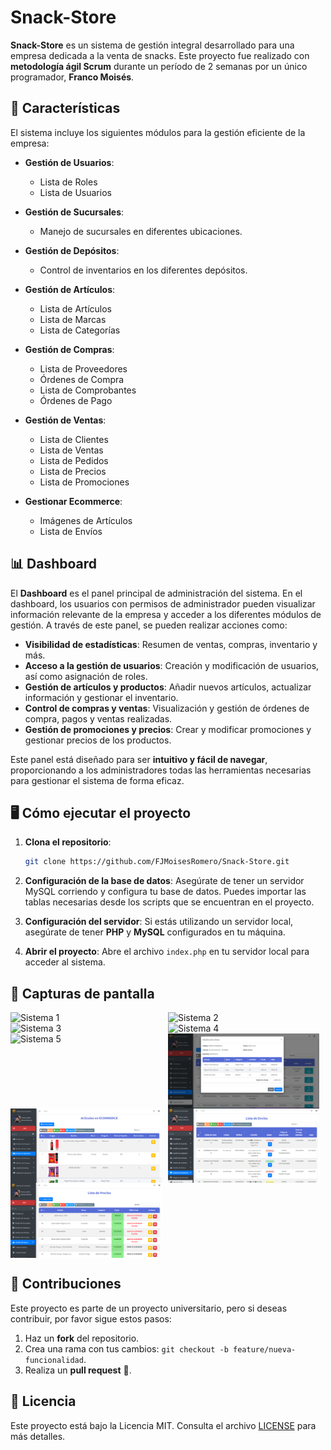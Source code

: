 # Snack-Store

**Snack-Store** es un sistema de gestión integral desarrollado para una empresa dedicada a la venta de snacks. Este proyecto fue realizado con **metodología ágil Scrum** durante un período de 2 semanas por un único programador, **Franco Moisés**.

## 🚀 Características

El sistema incluye los siguientes módulos para la gestión eficiente de la empresa:

- **Gestión de Usuarios**:
  - Lista de Roles
  - Lista de Usuarios
  
- **Gestión de Sucursales**:
  - Manejo de sucursales en diferentes ubicaciones.
  
- **Gestión de Depósitos**:
  - Control de inventarios en los diferentes depósitos.
  
- **Gestión de Artículos**:
  - Lista de Artículos
  - Lista de Marcas
  - Lista de Categorías
  
- **Gestión de Compras**:
  - Lista de Proveedores
  - Órdenes de Compra
  - Lista de Comprobantes
  - Órdenes de Pago
  
- **Gestión de Ventas**:
  - Lista de Clientes
  - Lista de Ventas
  - Lista de Pedidos
  - Lista de Precios
  - Lista de Promociones
  
- **Gestionar Ecommerce**:
  - Imágenes de Artículos
  - Lista de Envíos

## 📊 Dashboard

El **Dashboard** es el panel principal de administración del sistema. En el dashboard, los usuarios con permisos de administrador pueden visualizar información relevante de la empresa y acceder a los diferentes módulos de gestión. A través de este panel, se pueden realizar acciones como:

- **Visibilidad de estadísticas**: Resumen de ventas, compras, inventario y más.
- **Acceso a la gestión de usuarios**: Creación y modificación de usuarios, así como asignación de roles.
- **Gestión de artículos y productos**: Añadir nuevos artículos, actualizar información y gestionar el inventario.
- **Control de compras y ventas**: Visualización y gestión de órdenes de compra, pagos y ventas realizadas.
- **Gestión de promociones y precios**: Crear y modificar promociones y gestionar precios de los productos.

Este panel está diseñado para ser **intuitivo y fácil de navegar**, proporcionando a los administradores todas las herramientas necesarias para gestionar el sistema de forma eficaz.

## 🖥️ Cómo ejecutar el proyecto

1. **Clona el repositorio**:
    ```bash
    git clone https://github.com/FJMoisesRomero/Snack-Store.git
    ```

2. **Configuración de la base de datos**:
   Asegúrate de tener un servidor MySQL corriendo y configura tu base de datos. Puedes importar las tablas necesarias desde los scripts que se encuentran en el proyecto.

3. **Configuración del servidor**:
   Si estás utilizando un servidor local, asegúrate de tener **PHP** y **MySQL** configurados en tu máquina. 

4. **Abrir el proyecto**:
   Abre el archivo `index.php` en tu servidor local para acceder al sistema.
## 📸 Capturas de pantalla

<div style="display: flex; flex-wrap: wrap; gap: 10px;">
    <img src="images/sistema 1.jpeg" alt="Sistema 1" style="width: 48%; height: auto;">
    <img src="images/sistema 2.jpeg" alt="Sistema 2" style="width: 48%; height: auto;">
</div>
<div style="display: flex; flex-wrap: wrap; gap: 10px;">
    <img src="images/sistema 3.jpeg" alt="Sistema 3" style="width: 48%; height: auto;">
    <img src="images/sistema 4.jpeg" alt="Sistema 4" style="width: 48%; height: auto;">
</div>
<div style="display: flex; flex-wrap: wrap; gap: 10px;">
    <img src="images/sistema 5.jpeg" alt="Sistema 5" style="width: 48%; height: auto;">
    <img src="images/sistema 6.png" alt="Sistema 6" style="width: 48%; height: auto;">
</div>
<div style="display: flex; flex-wrap: wrap; gap: 10px;">
    <img src="images/sistema 7.png" alt="Sistema 7" style="width: 48%; height: auto;">
    <img src="images/sistema 8.png" alt="Sistema 8" style="width: 48%; height: auto;">
</div>
<div style="display: flex; flex-wrap: wrap; gap: 10px;">
    <img src="images/sistema 9.png" alt="Sistema 9" style="width: 48%; height: auto;">
</div>

## 🤝 Contribuciones

Este proyecto es parte de un proyecto universitario, pero si deseas contribuir, por favor sigue estos pasos:

1. Haz un **fork** del repositorio.
2. Crea una rama con tus cambios: `git checkout -b feature/nueva-funcionalidad`.
3. Realiza un **pull request** 🚀.

## 📝 Licencia

Este proyecto está bajo la Licencia MIT. Consulta el archivo [LICENSE](LICENSE) para más detalles.
